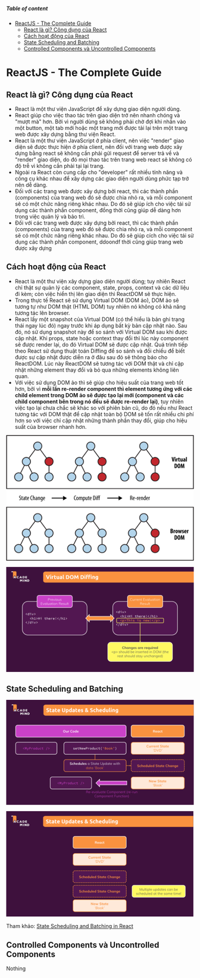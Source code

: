 ##### Table of content

- [ReactJS - The Complete Guide](#reactjs---the-complete-guide)
  - [React là gì? Công dụng của React](#react-là-gì-công-dụng-của-react)
  - [Cách hoạt động của React](#cách-hoạt-động-của-react)
  - [State Scheduling and Batching](#state-scheduling-and-batching)
  - [Controlled Components và Uncontrolled Components](#controlled-components-và-uncontrolled-components)

# ReactJS - The Complete Guide

## React là gì? Công dụng của React

- React là một thư viện JavaScript để xây dựng giao diện người dùng.
- React giúp cho việc thao tác trên giao diện trở nên nhanh chóng và "mượt mà" hơn. Bởi vì người dùng sẽ không phải chờ đợi khi nhấn vào một button, một tab mới hoặc một trang mới được tải lại trên một trang web được xây dựng bằng thư viện React.
- React là một thư viện JavaScript ở phía client, nên việc "render" giao diện sẽ được thực hiện ở phía client, nên đối với trang web được xây dựng bằng react sẽ không cần phải gửi request để server trả về và "render" giao diện, do đó mọi thao tác trên trang web react sẽ không có độ trễ vì không cần phải tại lại trang.
- Ngoài ra React còn cung cấp cho "developer" rất nhiều tính năng và công cụ khác nhau để xây dựng các giao diện người dùng phức tạp trở nên dễ dàng.
- Đối với các trang web được xây dựng bởi react, thì các thành phần (components) của trang web đó sẽ được chia nhỏ ra, và mỗi component sẽ có một chức năng riêng khác nhau. Do đó sẽ giúp ích cho việc tái sử dụng các thành phần component, đồng thời cũng giúp dễ dàng hơn trong việc quản lý và bảo trì.
- Đối với các trang web được xây dựng bởi react, thì các thành phần (components) của trang web đó sẽ được chia nhỏ ra, và mỗi component sẽ có một chức năng riêng khác nhau. Do đó sẽ giúp cích cho việc tái sử dụng các thành phần component, ddoondf thời cũng giúp trang web được xây dựng

## Cách hoạt động của React

- React là một thư viện xây dựng giao diện người dùng; tuy nhiên React chỉ thật sự quản lý các component, state, props, context và các dữ liệu đi kèm; còn việc hiển thị lên giao diện thì ReactDOM sẽ thực hiện.
- Trong thực tế React sẽ sử dụng Virtual DOM (DOM ảo), DOM ảo sẽ tương tự như DOM thật (HTML DOM) tuy nhiên nó không có khả năng tương tác lên browser.
- React lấy một snapshot của Virtual DOM (có thể hiểu là bản ghi trạng thái ngay lúc đó) ngay trước khi áp dụng bất kỳ bản cập nhật nào. Sau đó, nó sử dụng snapshot này để so sánh với Virtual DOM sau khi được cập nhật. Khi props, state hoặc context thay đổi thì lúc này component sẽ được render lại, do đó Virtual DOM sẽ được cập nhật. Quá trình tiếp theo React sử dụng thuật toán Diffing để so sánh và đối chiếu để biết được sự cập nhật được diễn ra ở đâu sau đó sẽ thông báo cho ReactDOM. Lúc này ReactDOM sẽ tương tác với DOM thật và chỉ cập nhật những element thay đổi và bỏ qua những elements không liên quan.
- Với việc sử dụng DOM ảo thì sẽ giúp cho hiệu suất của trang web tốt hơn, bởi vì **mỗi lần re-render component thì element tương ứng với các child element trong DOM ảo sẽ được tạo lại mới (component và các child component bên trong nó đều sẽ được re-render lại)**, tuy nhiên việc tạo lại chưa chắc sẽ khác so với phiên bản cũ, do đó nếu như React tương tác với DOM thật để cập nhật toàn bộ DOM sẽ tốn rất nhiều chi phí hơn so với việc chỉ cập nhật những thành phần thay đổi, giúp cho hiệu suất của browser nhanh hơn.

![](./Screenshots/virtualDOM.webp)

![](./Screenshots/virtualDOM.png)

## State Scheduling and Batching

![](./Screenshots/state-scheduling-batching-1.png)

![](./Screenshots/state-scheduling-batching-2.png)

Tham khảo: [State Scheduling and Batching in React](https://www.youtube.com/watch?v=VMbsYXsrhek)

## Controlled Components và Uncontrolled Components
Nothing
